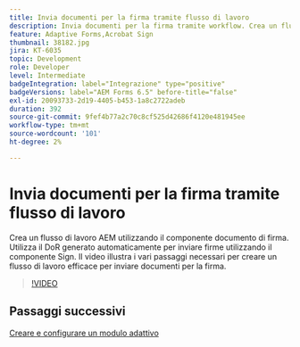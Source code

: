 ```yaml
---
title: Invia documenti per la firma tramite flusso di lavoro
description: Invia documenti per la firma tramite workflow. Crea un flusso di lavoro AEM utilizzando il componente documento di firma. Utilizza il DoR generato automaticamente per inviare firme utilizzando il componente Sign. Il video illustra i vari passaggi necessari per creare un flusso di lavoro efficace per inviare documenti per la firma.
feature: Adaptive Forms,Acrobat Sign
thumbnail: 38182.jpg
jira: KT-6035
topic: Development
role: Developer
level: Intermediate
badgeIntegration: label="Integrazione" type="positive"
badgeVersions: label="AEM Forms 6.5" before-title="false"
exl-id: 20093733-2d19-4405-b453-1a8c2722adeb
duration: 392
source-git-commit: 9fef4b77a2c70c8cf525d42686f4120e481945ee
workflow-type: tm+mt
source-wordcount: '101'
ht-degree: 2%

---
```


# Invia documenti per la firma tramite flusso di lavoro

Crea un flusso di lavoro AEM utilizzando il componente documento di firma. Utilizza il DoR generato automaticamente per inviare firme utilizzando il componente Sign.
Il video illustra i vari passaggi necessari per creare un flusso di lavoro efficace per inviare documenti per la firma.

>[!VIDEO](https://video.tv.adobe.com/v/38182?quality=12&learn=on)

## Passaggi successivi

[Creare e configurare un modulo adattivo](./create-and-configure-adaptive-form.md)